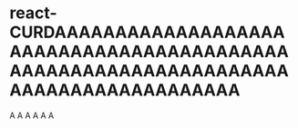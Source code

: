 # react-CURDAAAAAAAAAAAAAAAAAAAAAAAAAAAAAAAAAAAAAAAAAAAAAAAAAAAAAAAAAAAAAAAAAAAAAAAAAAAAAAAAAAAA
A
A
A
A
A
A